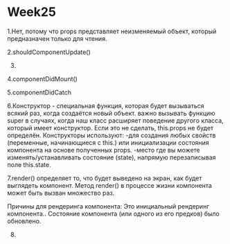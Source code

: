 # Week25
1.Нет, потому что props представляет неизменяемый объект, который предназначен только для чтения.

2.shouldComponentUpdate() 

3.

4.componentDidMount()

5.componentDidCatch

6.Конструктор - специальная функция, которая будет вызываться всякий раз, когда создаётся новый объект. 
важно вызывать функцию super в случаях, когда наш класс расширяет поведение другого класса, который имеет конструктор. Если это не сделать, this.props не будет определён.
Конструкторы используют:
-для создания любых свойств (переменные, начинающиеся с this.) или инициализации состояния компонента на основе полученных props.
-место где вы можете изменять/устанавливать состояние (state), напрямую перезаписывая поле this.state.

7.render() определяет то, что будет выведено на экран, как будет выглядеть компонент. Метод render() в процессе жизни компонента может быть вызван множество раз.

Причины для рендеринга компонента:
Это инициальный рендеринг компонента..
Состояние компонента (или одного из его предков) было обновлено.

8.